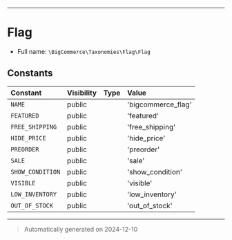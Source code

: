 ***

# Flag





* Full name: `\BigCommerce\Taxonomies\Flag\Flag`


## Constants

| Constant | Visibility | Type | Value |
|:---------|:-----------|:-----|:------|
|`NAME`|public| |&#039;bigcommerce_flag&#039;|
|`FEATURED`|public| |&#039;featured&#039;|
|`FREE_SHIPPING`|public| |&#039;free_shipping&#039;|
|`HIDE_PRICE`|public| |&#039;hide_price&#039;|
|`PREORDER`|public| |&#039;preorder&#039;|
|`SALE`|public| |&#039;sale&#039;|
|`SHOW_CONDITION`|public| |&#039;show_condition&#039;|
|`VISIBLE`|public| |&#039;visible&#039;|
|`LOW_INVENTORY`|public| |&#039;low_inventory&#039;|
|`OUT_OF_STOCK`|public| |&#039;out_of_stock&#039;|




***
> Automatically generated on 2024-12-10

